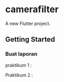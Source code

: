 # camerafilter

A new Flutter project.

## Getting Started

### Buat laporan 
praktikum 1 : 

Praktikum 2 : 